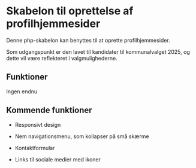 # Skabelon til oprettelse af profilhjemmesider

Denne php-skabelon kan benyttes til at oprette profilhjemmesider.

Som udgangspunkt er den lavet til kandidater til kommunalvalget 2025, og dette vil være
reflekteret i valgmulighederne.

## Funktioner

Ingen endnu

## Kommende funktioner

* Responsivt design

* Nem navigationsmenu, som kollapser på små skærme

* Kontaktformular

* Links til sociale medier med ikoner